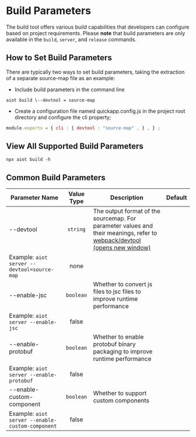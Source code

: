 <!-- 源地址: https://iot.mi.com/vela/quickapp/en/guide/start/toolkit-params.html -->

# Build Parameters

The build tool offers various build capabilities that developers can configure based on project requirements. Please **note** that build parameters are only available in the `build`, `server`, and `release` commands.

## How to Set Build Parameters

There are typically two ways to set build parameters, taking the extraction of a separate source-map file as an example:

  * Include build parameters in the command line
```shell
aiot build \--devtool = source-map
```

  * Create a configuration file named quickapp.config.js in the project root directory and configure the cli property;
```js
module.exports = { cli : { devtool : "source-map" , } , } ;
```

## View All Supported Build Parameters
```shell
npx aiot build -h
```

## Common Build Parameters

Parameter Name | Value Type | Description | Default  
---|:---:|---|---  
\--devtool | `string` | The output format of the sourcemap. For parameter values and their meanings, refer to [webpack/devtool (opens new window)](<https://www.webpackjs.com/configuration/devtool/#root>)   
Example: `aiot server --devtool=source-map` | none  
\--enable-jsc | `boolean` | Whether to convert js files to jsc files to improve runtime performance   
Example: `aiot server --enable-jsc` | false  
\--enable-protobuf | `boolean` | Whether to enable protobuf binary packaging to improve runtime performance   
Example: `aiot server --enable-protobuf` | false  
\--enable-custom-component | `boolean` | Whether to support custom components   
Example: `aiot server --enable-custom-component` | false
